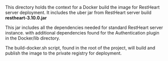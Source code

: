 This directory holds the context for a Docker build the image for RestHeart 
server deployment. It includes the uber jar from RestHeart server build **restheart-3.10.0.jar**

This jar includes all the dependencies needed for standard RestHeart server instance.
with additional dependencies found for the Authentication plugin in the Docker/lib directory.

The build-docker.sh script, found in the root of the project, will build and publish the image to 
the private registry for deployment.
